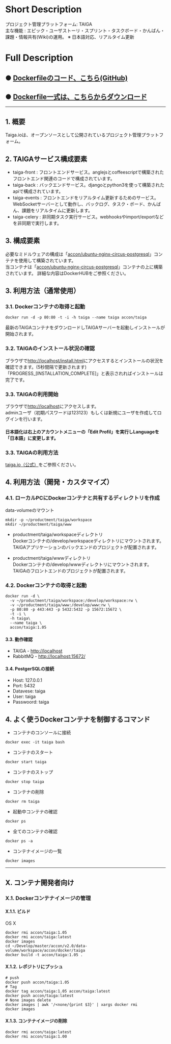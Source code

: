 # Short Description
プロジェクト管理プラットフォーム: TAIGA  
主な機能 : エピック・ユーザストーリ・スプリント・タスクボード・かんばん・課題・情報共有(Wiki)の運用。
※ 日本語対応、リアルタイム更新

# Full Description

## ● [Dockerfileのコード、こちら(GitHub)](https://github.com/maemori/accon/tree/master/docker/taiga)

## ● [Dockerfile一式は、こちらからダウンロード](https://kurobuta.jp/download/get/19)

-----

## 1. 概要

Taiga.ioは、オープンソースとして公開されているプロジェクト管理プラットフォーム。  

## 2. TAIGAサービス構成要素

 * taiga-front : フロントエンドサービス。anglejsとcoffeescriptで構築されたフロントエンド関連のコードで構成されています。
 * taiga-back : バックエンドサービス。djangoとpython3を使って構築されたapiで構成されています。
 * taiga-events : フロントエンドをリアルタイム更新するためのサービス。WebSocketサーバーとして動作し、バックログ、タスク・ボード、かんばん、課題をリアルタイムに更新します。
 * taiga-celery : 非同期タスク実行サービス。webhooksやimport/exportなどを非同期で実行します。

## 3. 構成要素

必要なミドルウェアの構成は「[accon/ubuntu-nginx-circus-postgresql](https://github.com/maemori/accon/tree/master/docker/ubuntu-nginx-circus-postgresql)」コンテナを使用して構築されています。  
当コンテナは「[accon/ubuntu-nginx-circus-postgresql](https://github.com/maemori/accon/tree/master/docker/ubuntu-nginx-circus-postgresql)」コンテナの上に構築されています。
詳細な内容はDockerHUBをご参照ください。

## 3. 利用方法（通常使用）

### 3.1. Dockerコンテナの取得と起動

```bash:
docker run -d -p 80:80 -t -i -h taiga --name taiga accon/taiga
```

最新のTAIGAコンテナをダウンロードしTAIGAサーバーを起動しインストールが開始されます。

### 3.2. TAIGAのインストール状況の確認

ブラウザで[http://localhost/install.html](http://localhost/install.html)にアクセスするとインストールの状況を確認できます。(5秒間隔で更新されます)  
「PROGRESS_[INSTALLATION_COMPLETE]」と表示されればインストールは完了です。

### 3.3. TAIGAの利用開始

ブラウザで[http://localhost](http://localhost)にアクセスします。  
adminユーザ（初期パスワードは123123）もしくは新規にユーザを作成してログインを行います。  

#### 日本語化は右上のアカウントメニューの「Edit Profil」を実行しLanguageを「日本語」に変更します。

### 3.3. TAIGAの利用方法

[taiga.io（公式）](https://tree.taiga.io/support/)をご参照ください。

## 4. 利用方法（開発・カスタマイズ）

### 4.1. ローカルPCにDockerコンテナと共有するディレクトリを作成

data-volumeのマウント

```bash:
mkdir -p ~/productment/taiga/workspace
mkdir ~/productment/taiga/www
```

 * productment/taiga/workspaceディレクトリ  
  Dockerコンテナの/develop/workspaceディレクトリにマウントされます。
  TAIGAアプリケーションのバックエンドのプロジェクトが配置されます。

 * productment/taiga/wwwディレクトリ  
  Dockerコンテナの/develop/wwwディレクトリにマウントされます。
  TAIGAのフロントエンドのプロジェクトが配置されます。

### 4.2. Dockerコンテナの取得と起動

```bash:
docker run -d \
  -v ~/productment/taiga/workspace:/develop/workspace:rw \
  -v ~/productment/taiga/www:/develop/www:rw \
  -p 80:80 -p 443:443 -p 5432:5432 -p 15672:15672 \
  -t -i \
  -h taiga\
  --name taiga \
  accon/taiga:1.05
```

#### 3.3. 動作確認

* TAIGA - [http://localhost](http://localhost)
* RabbitMQ - [http://localhost:15672/](http://localhost:15672/)

#### 3.4. PostgerSQLの接続

 * Host: 127.0.0.1
 * Port: 5432
 * Datavese: taiga
 * User: taiga
 * Passwoord: taiga

## 4. よく使うDockerコンテナを制御するコマンド

* コンテナのコンソールに接続

```bash:
docker exec -it taiga bash
```

* コンテナのスタート

```bash:
docker start taiga
```

* コンテナのストップ

```bash:
docker stop taiga
```

* コンテナの削除

```bash:
docker rm taiga
```

* 起動中コンテナの確認

```bash:
docker ps
```

* 全てのコンテナの確認

```bash:
docker ps -a
```

* コンテナイメージの一覧

```bash:
docker images
```

-----

## X. コンテナ開発者向け

### X.1. Dockerコンテナイメージの管理

#### X.1.1. ビルド

OS X
```bash:
docker rmi accon/taiga:1.05
docker rmi accon/taiga:latest
docker images
cd ~/Develop/master/accon/v2.0/data-volume/workspace/accon/docker/taiga
docker build -t accon/taiga:1.05 .
```

#### X.1.2. レポジトリにプッシュ

```bash:
# push
docker push accon/taiga:1.05
# Tag
docker tag accon/taiga:1.05 accon/taiga:latest
docker push accon/taiga:latest
# None images delete
docker images | awk '/<none/{print $3}' | xargs docker rmi
docker images
```

#### X.1.3. コンテナイメージの削除

```
docker rmi accon/taiga:latest
docker rmi accon/taiga:1.00
```
